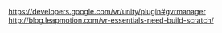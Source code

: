 ---
---

https://developers.google.com/vr/unity/plugin#gvrmanager
http://blog.leapmotion.com/vr-essentials-need-build-scratch/